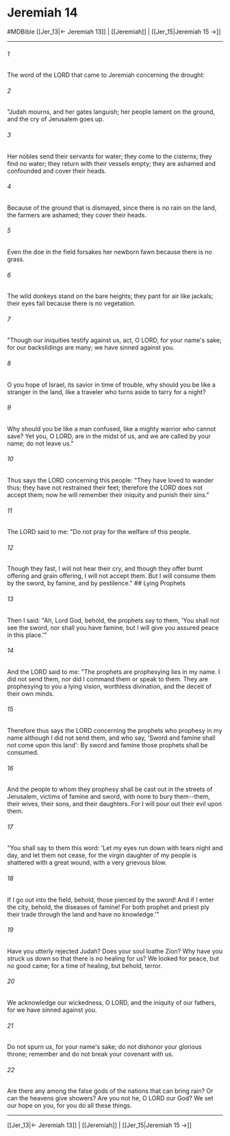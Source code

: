# Jeremiah 14
#MDBible
[[Jer_13|← Jeremiah 13]] | [[Jeremiah]] | [[Jer_15|Jeremiah 15 →]]

***

###### 1 
The word of the LORD that came to Jeremiah concerning the drought: 

###### 2 
"Judah mourns, and her gates languish; her people lament on the ground, and the cry of Jerusalem goes up. 

###### 3 
Her nobles send their servants for water; they come to the cisterns; they find no water; they return with their vessels empty; they are ashamed and confounded and cover their heads. 

###### 4 
Because of the ground that is dismayed, since there is no rain on the land, the farmers are ashamed; they cover their heads. 

###### 5 
Even the doe in the field forsakes her newborn fawn because there is no grass. 

###### 6 
The wild donkeys stand on the bare heights; they pant for air like jackals; their eyes fail because there is no vegetation. 

###### 7 
"Though our iniquities testify against us, act, O LORD, for your name's sake; for our backslidings are many; we have sinned against you. 

###### 8 
O you hope of Israel, its savior in time of trouble, why should you be like a stranger in the land, like a traveler who turns aside to tarry for a night? 

###### 9 
Why should you be like a man confused, like a mighty warrior who cannot save? Yet you, O LORD, are in the midst of us, and we are called by your name; do not leave us." 

###### 10 
Thus says the LORD concerning this people: "They have loved to wander thus; they have not restrained their feet; therefore the LORD does not accept them; now he will remember their iniquity and punish their sins." 

###### 11 
The LORD said to me: "Do not pray for the welfare of this people. 

###### 12 
Though they fast, I will not hear their cry, and though they offer burnt offering and grain offering, I will not accept them. But I will consume them by the sword, by famine, and by pestilence." ## Lying Prophets 

###### 13 
Then I said: "Ah, Lord God, behold, the prophets say to them, 'You shall not see the sword, nor shall you have famine, but I will give you assured peace in this place.'" 

###### 14 
And the LORD said to me: "The prophets are prophesying lies in my name. I did not send them, nor did I command them or speak to them. They are prophesying to you a lying vision, worthless divination, and the deceit of their own minds. 

###### 15 
Therefore thus says the LORD concerning the prophets who prophesy in my name although I did not send them, and who say, 'Sword and famine shall not come upon this land': By sword and famine those prophets shall be consumed. 

###### 16 
And the people to whom they prophesy shall be cast out in the streets of Jerusalem, victims of famine and sword, with none to bury them--them, their wives, their sons, and their daughters. For I will pour out their evil upon them. 

###### 17 
"You shall say to them this word: 'Let my eyes run down with tears night and day, and let them not cease, for the virgin daughter of my people is shattered with a great wound, with a very grievous blow. 

###### 18 
If I go out into the field, behold, those pierced by the sword! And if I enter the city, behold, the diseases of famine! For both prophet and priest ply their trade through the land and have no knowledge.'" 

###### 19 
Have you utterly rejected Judah? Does your soul loathe Zion? Why have you struck us down so that there is no healing for us? We looked for peace, but no good came; for a time of healing, but behold, terror. 

###### 20 
We acknowledge our wickedness, O LORD, and the iniquity of our fathers, for we have sinned against you. 

###### 21 
Do not spurn us, for your name's sake; do not dishonor your glorious throne; remember and do not break your covenant with us. 

###### 22 
Are there any among the false gods of the nations that can bring rain? Or can the heavens give showers? Are you not he, O LORD our God? We set our hope on you, for you do all these things. 

***

[[Jer_13|← Jeremiah 13]] | [[Jeremiah]] | [[Jer_15|Jeremiah 15 →]]

